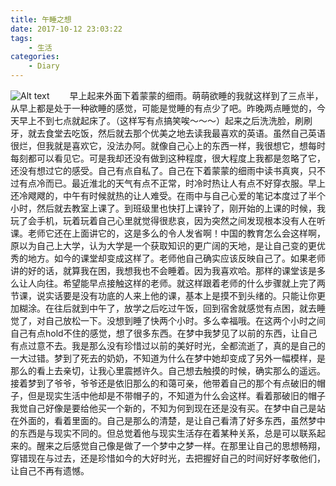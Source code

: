 ```yaml
---
title: 午睡之想
date: 2017-10-12 23:03:22
tags: 
	- 生活
categories:
	- Diary
---
```


![Alt text](/images/think_background.jpg)
&emsp;&emsp;早上起来外面下着蒙蒙的细雨。萌萌欲睡的我就这样到了三点半，从早上都是处于一种欲睡的感觉，可能是觉睡的有点少了吧。昨晚两点睡觉的，今天早上不到七点就起床了。（这样写有点搞笑唉～～～）起来之后洗洗脸，刷刷牙，就去食堂去吃饭，然后就去那个优美之地去读我最喜欢的英语。虽然自己英语很烂，但我就是喜欢它，没法办阿。就像自己心上的东西一样，我很想它，想每时每刻都可以看见它。可是我却还没有做到这种程度，很大程度上我都是忽略了它，还没有想过它的感受。自己有点自私了。自己在下着蒙蒙的细雨中读书真爽，只不过有点冷而已。最近淮北的天气有点不正常，时冷时热让人有点不好穿衣服。早上还冷飕飕的，中午有时候就热的让人难受。在雨中与自己心爱的笔记本度过了半个小时，然后就去教室上课了。到班级里也快打上课铃了，刚开始的上课的时候，我玩了会手机，玩着玩着自己心里就觉得很悲哀，因为突然之间发现根本没有人在听课。老师它还在上面讲它的，这是多么的令人发省啊！中国的教育怎么会这样啊，原以为自己上大学，认为大学是一个获取知识的更广阔的天地，是让自己变的更优秀的地方。如今的课堂却变成这样了。老师他自己确实应该反映自己了。如果老师讲的好的话，就算我在困，我想我也不会睡着。因为我喜欢哈。那样的课堂该是多么让人向往。希望能早点接触这样的老师。就这样跟着老师的什么步骤就上完了两节课，说实话要是没有功底的人来上他的课，基本上是摸不到头绪的。只能让你更加糊涂。在往后就到中午了，放学之后吃过午饭，回到宿舍就感觉有点困，就去睡觉了，对自己放松一下。没想到睡了快两个小时。多么幸福哦。在这两个小时之间自己有点hold不住的感觉，想了很多东西。在梦中我梦见了以前的东西，让自己有点过意不去。我是那么没有珍惜过以前的美好时光，全都流逝了，真的是自己的一大过错。梦到了死去的奶奶，不知道为什么在梦中她却变成了另外一幅模样，是那么的看上去亲切，让我心里震撼许久。自己想去触摸的时候，确实那么的遥远。接着梦到了爷爷，爷爷还是依旧那么的和蔼可亲，他带着自己的那个有点破旧的帽子，但是现实生活中他却是不带帽子的，不知道为什么会这样。看着那破旧的帽子我觉自己好像是要给他买一个新的，不知为何到现在还是没有买。在梦中自己是站在外面的，看着里面的。自己是那么的清楚，是让自己看清了好多东西，虽然梦中的东西是与现实不同的。但总觉着他与现实生活存在着某种关系，总是可以联系起来的。醒来之后感觉自己像是做了一个梦中之梦一样。在那里让自己的思想畅翔，穿错现在与过去，还是珍惜如今的大好时光，去把握好自己的时间好好孝敬他们，让自己不再有遗憾。